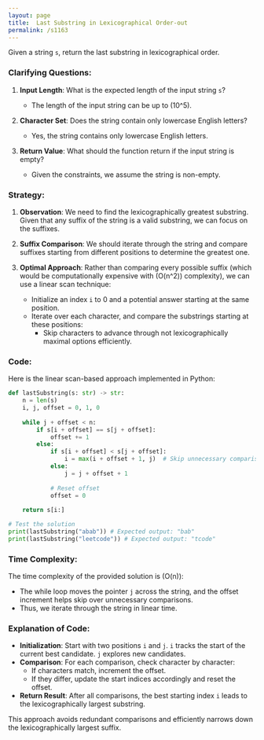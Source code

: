 ```yaml
---
layout: page
title:  Last Substring in Lexicographical Order-out
permalink: /s1163
---
```


Given a string `s`, return the last substring in lexicographical order.

### Clarifying Questions:

1. **Input Length**: What is the expected length of the input string `s`?
   - The length of the input string can be up to \(10^5\).
   
2. **Character Set**: Does the string contain only lowercase English letters?
   - Yes, the string contains only lowercase English letters.

3. **Return Value**: What should the function return if the input string is empty?
   - Given the constraints, we assume the string is non-empty.

### Strategy:

1. **Observation**: We need to find the lexicographically greatest substring. Given that any suffix of the string is a valid substring, we can focus on the suffixes.

2. **Suffix Comparison**: We should iterate through the string and compare suffixes starting from different positions to determine the greatest one.

3. **Optimal Approach**: Rather than comparing every possible suffix (which would be computationally expensive with \(O(n^2)\) complexity), we can use a linear scan technique:
   - Initialize an index `i` to 0 and a potential answer starting at the same position.
   - Iterate over each character, and compare the substrings starting at these positions:
     - Skip characters to advance through not lexicographically maximal options efficiently.

### Code:

Here is the linear scan-based approach implemented in Python:

```python
def lastSubstring(s: str) -> str:
    n = len(s)
    i, j, offset = 0, 1, 0
    
    while j + offset < n:
        if s[i + offset] == s[j + offset]:
            offset += 1
        else:
            if s[i + offset] < s[j + offset]:
                i = max(i + offset + 1, j)  # Skip unnecessary comparisons
            else:
                j = j + offset + 1
            
            # Reset offset
            offset = 0
            
    return s[i:]

# Test the solution
print(lastSubstring("abab")) # Expected output: "bab"
print(lastSubstring("leetcode")) # Expected output: "tcode"
```

### Time Complexity:

The time complexity of the provided solution is \(O(n)\):
- The while loop moves the pointer `j` across the string, and the offset increment helps skip over unnecessary comparisons.
- Thus, we iterate through the string in linear time.

### Explanation of Code:

- **Initialization**: Start with two positions `i` and `j`. `i` tracks the start of the current best candidate. `j` explores new candidates.
- **Comparison**: For each comparison, check character by character:
  - If characters match, increment the offset.
  - If they differ, update the start indices accordingly and reset the offset.
- **Return Result**: After all comparisons, the best starting index `i` leads to the lexicographically largest substring.

This approach avoids redundant comparisons and efficiently narrows down the lexicographically largest suffix.